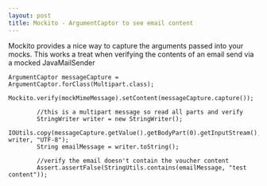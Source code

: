 ```yaml
---
layout: post
title: Mockito - ArgumentCaptor to see email content
---
```


Mockito provides a nice way to capture the arguments passed into your
mocks. This works a treat when verifying the contents of an email send
via a mocked JavaMailSender








    ArgumentCaptor messageCapture = ArgumentCaptor.forClass(Multipart.class);
            Mockito.verify(mockMimeMessage).setContent(messageCapture.capture());
            
            //this is a multipart message so read all parts and verify
            StringWriter writer = new StringWriter();
            IOUtils.copy(messageCapture.getValue().getBodyPart(0).getInputStream(), writer, "UTF-8");
            String emailMessage = writer.toString();
            
            //verify the email doesn't contain the voucher content
            Assert.assertFalse(StringUtils.contains(emailMessage, "test content"));



 









